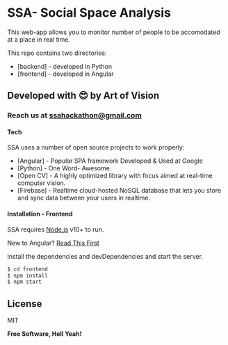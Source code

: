 # SSA- Social Space Analysis

This web-app allows you to monitor number of people to be accomodated at a place in real time.

This repo contains two directories: 
* [backend] - developed in Python
* [frontend] - developed in Angular

## Developed with :heart_eyes: by Art of Vision
### Reach us at ssahackathon@gmail.com

#### Tech

SSA uses a number of open source projects to work properly:

* [Angular] - Popular SPA framework Developed & Used at Google
* [Python] - One Word- Awesome.
* [Open CV] - A highly optimized library with focus aimed at real-time computer vision.
* [Firebase] - Realtime cloud-hosted NoSQL database that lets you store and sync data between your users in realtime.

#### Installation - Frontend

SSA requires [Node.js](https://nodejs.org/) v10+ to run.

New to Angular? [Read This First ](https://www.freecodecamp.org/news/angular-9-for-beginners-how-to-install-your-first-app-with-angular-cli/)

Install the dependencies and devDependencies and start the server.

```sh
$ cd frontend
$ npm install 
$ npm start
```

License
----

MIT


**Free Software, Hell Yeah!**

[//]: # (These are reference links used in the body of this note and get stripped out when the markdown processor does its job. There is no need to format nicely because it shouldn't be seen. Thanks SO - http://stackoverflow.com/questions/4823468/store-comments-in-markdown-syntax)


   [dill]: <https://github.com/joemccann/dillinger>
   [git-repo-url]: <https://github.com/joemccann/dillinger.git>
   [john gruber]: <http://daringfireball.net>
   [df1]: <http://daringfireball.net/projects/markdown/>
   [markdown-it]: <https://github.com/markdown-it/markdown-it>
   [Ace Editor]: <http://ace.ajax.org>
   [node.js]: <http://nodejs.org>
   [Twitter Bootstrap]: <http://twitter.github.com/bootstrap/>
   [jQuery]: <http://jquery.com>
   [@tjholowaychuk]: <http://twitter.com/tjholowaychuk>
   [express]: <http://expressjs.com>
   [AngularJS]: <http://angularjs.org>
   [Gulp]: <http://gulpjs.com>

   [PlDb]: <https://github.com/joemccann/dillinger/tree/master/plugins/dropbox/README.md>
   [PlGh]: <https://github.com/joemccann/dillinger/tree/master/plugins/github/README.md>
   [PlGd]: <https://github.com/joemccann/dillinger/tree/master/plugins/googledrive/README.md>
   [PlOd]: <https://github.com/joemccann/dillinger/tree/master/plugins/onedrive/README.md>
   [PlMe]: <https://github.com/joemccann/dillinger/tree/master/plugins/medium/README.md>
   [PlGa]: <https://github.com/RahulHP/dillinger/blob/master/plugins/googleanalytics/README.md>
